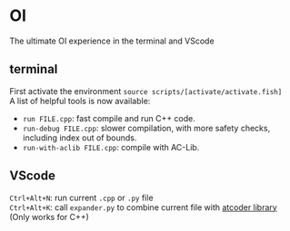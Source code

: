 # OI
The ultimate OI experience in the terminal and VScode

## terminal
First activate the environment `source scripts/[activate/activate.fish]`  
A list of helpful tools is now available:  
- `run FILE.cpp`: fast compile and run C++ code.
- `run-debug FILE.cpp`: slower compilation, with more safety checks, including index out of bounds.
- `run-with-aclib FILE.cpp`: compile with AC-Lib.

## VScode
`Ctrl+Alt+N`: run current `.cpp` or `.py` file  
`Ctrl+Alt+K`: call `expander.py` to combine current file with [atcoder library](https://github.com/atcoder/ac-library) (Only works for C++)

